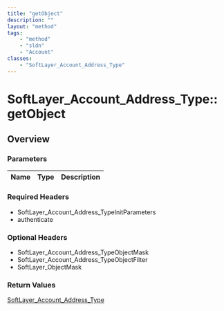 ```yaml
---
title: "getObject"
description: ""
layout: "method"
tags:
    - "method"
    - "sldn"
    - "Account"
classes:
    - "SoftLayer_Account_Address_Type"
---
```

# SoftLayer_Account_Address_Type::getObject
## Overview 


### Parameters 
|Name | Type | Description |
| --- | --- | --- |


### Required Headers
* SoftLayer_Account_Address_TypeInitParameters
* authenticate

### Optional Headers
* SoftLayer_Account_Address_TypeObjectMask
* SoftLayer_Account_Address_TypeObjectFilter
* SoftLayer_ObjectMask

### Return Values
<a href='/reference/datatypes/SoftLayer_Account_Address_Type'>SoftLayer_Account_Address_Type </a>

